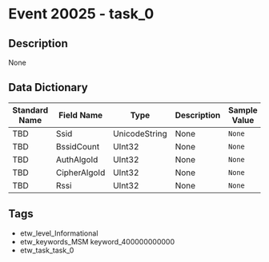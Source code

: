 # Event 20025 - task_0

## Description
None

## Data Dictionary
|Standard Name|Field Name|Type|Description|Sample Value|
|---|---|---|---|---|
|TBD|Ssid|UnicodeString|None|`None`|
|TBD|BssidCount|UInt32|None|`None`|
|TBD|AuthAlgoId|UInt32|None|`None`|
|TBD|CipherAlgoId|UInt32|None|`None`|
|TBD|Rssi|UInt32|None|`None`|

## Tags
* etw_level_Informational
* etw_keywords_MSM keyword_400000000000
* etw_task_task_0
